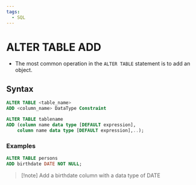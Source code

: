 ```yaml
---
tags:
  - SQL
---
```

# ALTER TABLE ADD
- The most common operation in the <code>ALTER TABLE</code> statement is to add an object.


## Syntax
```SQL
ALTER TABLE <table_name>
ADD <column_name> DataType Constraint
```

```SQL
ALTER TABLE tablename
ADD (column name data type [DEFAULT expression],
	column name data type [DEFAULT expression],..);
```

### Examples
```SQL
ALTER TABLE persons
ADD birthdate DATE NOT NULL;
```
>[!note] Add a birthdate column with a data type of DATE

